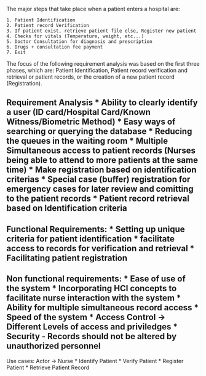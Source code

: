 The major steps that take place when a patient enters a hospital are:
    
    1. Patient Identification
    2. Patient record Verification
    3. If patient exist, retrieve patient file else, Register new patient
    4. Checks for vitals (Temperature, weight, etc...)
    5. Doctor Consultation for diagnosis and prescription
    6. Drugs + consultation fee payment
    7. Exit

The focus of the following requirement analysis was based on the first three phases, which are: Patient Identification, 
Patient record verification and retrieval or patient records, or the creation of a new patient record (Registration).



Requirement Analysis
	* Ability to clearly identify a user (ID card/Hospital Card/Known Witness/Biometric Method)
	* Easy ways of searching or querying the database
	* Reducing the queues in the waiting room
	* Multiple Simultaneous access to patient records (Nurses being able to attend to more patients at the same time)
	* Make registration based on identification criterias
	* Special case (buffer) registration for emergency cases for later review and comitting to the patient records
	* Patient record retrieval based on Identification criteria
---------------------------------------------------------------------------
Functional Requirements:
	* Setting up unique criteria for patient identification
	* facilitate access to records for verification and retrieval
	* Facilitating patient registration
---------------------------------------------------------------------------
Non functional requirements:
	* Ease of use of the system
	* Incorporating HCI concepts to facilitate nurse interaction with the system
	* Ability for multiple simultaneous record access
	* Speed of the system 
	* Access Control -> Different Levels of access and priviledges
	* Security - Records should not be altered by unauthorized personnel
---------------------------------------------------------------------------
Use cases: Actor -> Nurse
	* Identify Patient
	* Verify Patient
	* Register Patient
	* Retrieve Patient Record
